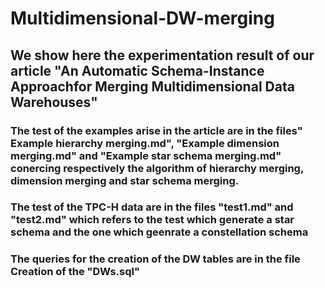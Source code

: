 # Multidimensional-DW-merging
## We show here the experimentation result of our article "An Automatic Schema-Instance Approachfor Merging Multidimensional Data Warehouses"
### The test of the examples arise in the article are in the files" Example hierarchy merging.md", "Example dimension merging.md" and "Example star schema merging.md" conercing respectively the algorithm of hierarchy merging, dimension merging and star schema merging.
### The test of the TPC-H data are in the files "test1.md" and "test2.md" which refers to the test which generate a star schema and the one which geenrate a constellation schema
### The queries for the creation of the DW tables are in the file Creation of the "DWs.sql"

